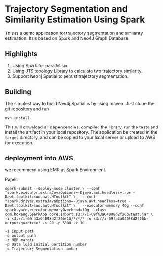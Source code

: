# Trajectory Segmentation and Similarity Estimation Using Spark


This is a demo application for trajectory segmentation and similarity estimation. Its's based on Spark and Neo4J Graph Database. 

## Highlights

 1. Using Spark for parallelism.
 2. Using JTS topology Library to calculate two trajectory similarity.
 3. Support Neo4j Spatial to persist trajectory segmentation.


## Building

The simplest way to build Neo4j Spatial is by using maven. Just clone the git repository and run

    mvn install

This will download all dependencies, compiled the library, run the tests and install the artifact in your local repository. The application be created in the  `target`  directory, and can be copied to your local server or upload to AWS for execution.


## deployment into AWS

we recommend using EMR as Spark Environment.


Paper:




`spark-submit --deploy-mode cluster \
    --conf "spark.executor.extraJavaOptions=-Djava.awt.headless=true -Dawt.toolkit=sun.awt.HToolkit" \  
    --conf "spark.driver.extraJavaOptions=-Djava.awt.headless=true -Dawt.toolkit=sun.awt.HToolkit" \  
    --executor-memory 40g --conf spark.yarn.executor.memoryOverhead=10g --class com.hqkang.SparkApp.core.Import s3://i-09fa3a04098d2f26b/test.jar \  
    -i s3://i-09fa3a04098d2f26b/1G/*/*/* -o s3://i-09fa3a04098d2f26b-output/quadtree/ -s 20 -p 5000 -z 10`
    
    
    
    
    -i input path
    -o output path
    -z MBR margin
    -p Data load initial partition number
    -s Trajectory Segmentation number
    
